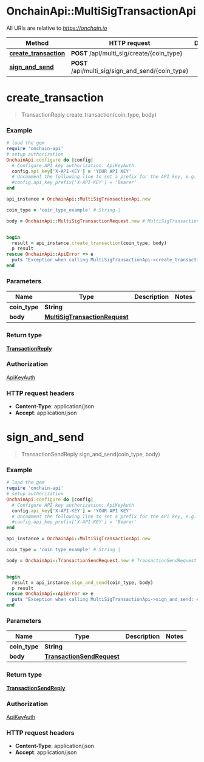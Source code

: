 # OnchainApi::MultiSigTransactionApi

All URIs are relative to *https://onchain.io*

Method | HTTP request | Description
------------- | ------------- | -------------
[**create_transaction**](MultiSigTransactionApi.md#create_transaction) | **POST** /api/multi_sig/create/{coin_type} | 
[**sign_and_send**](MultiSigTransactionApi.md#sign_and_send) | **POST** /api/multi_sig/sign_and_send/{coin_type} | 


# **create_transaction**
> TransactionReply create_transaction(coin_type, body)



### Example
```ruby
# load the gem
require 'onchain-api'
# setup authorization
OnchainApi.configure do |config|
  # Configure API key authorization: ApiKeyAuth
  config.api_key['X-API-KEY'] = 'YOUR API KEY'
  # Uncomment the following line to set a prefix for the API key, e.g. 'Bearer' (defaults to nil)
  #config.api_key_prefix['X-API-KEY'] = 'Bearer'
end

api_instance = OnchainApi::MultiSigTransactionApi.new

coin_type = 'coin_type_example' # String | 

body = OnchainApi::MultiSigTransactionRequest.new # MultiSigTransactionRequest | 


begin
  result = api_instance.create_transaction(coin_type, body)
  p result
rescue OnchainApi::ApiError => e
  puts "Exception when calling MultiSigTransactionApi->create_transaction: #{e}"
end
```

### Parameters

Name | Type | Description  | Notes
------------- | ------------- | ------------- | -------------
 **coin_type** | **String**|  | 
 **body** | [**MultiSigTransactionRequest**](MultiSigTransactionRequest.md)|  | 

### Return type

[**TransactionReply**](TransactionReply.md)

### Authorization

[ApiKeyAuth](../README.md#ApiKeyAuth)

### HTTP request headers

 - **Content-Type**: application/json
 - **Accept**: application/json



# **sign_and_send**
> TransactionSendReply sign_and_send(coin_type, body)



### Example
```ruby
# load the gem
require 'onchain-api'
# setup authorization
OnchainApi.configure do |config|
  # Configure API key authorization: ApiKeyAuth
  config.api_key['X-API-KEY'] = 'YOUR API KEY'
  # Uncomment the following line to set a prefix for the API key, e.g. 'Bearer' (defaults to nil)
  #config.api_key_prefix['X-API-KEY'] = 'Bearer'
end

api_instance = OnchainApi::MultiSigTransactionApi.new

coin_type = 'coin_type_example' # String | 

body = OnchainApi::TransactionSendRequest.new # TransactionSendRequest | 


begin
  result = api_instance.sign_and_send(coin_type, body)
  p result
rescue OnchainApi::ApiError => e
  puts "Exception when calling MultiSigTransactionApi->sign_and_send: #{e}"
end
```

### Parameters

Name | Type | Description  | Notes
------------- | ------------- | ------------- | -------------
 **coin_type** | **String**|  | 
 **body** | [**TransactionSendRequest**](TransactionSendRequest.md)|  | 

### Return type

[**TransactionSendReply**](TransactionSendReply.md)

### Authorization

[ApiKeyAuth](../README.md#ApiKeyAuth)

### HTTP request headers

 - **Content-Type**: application/json
 - **Accept**: application/json



